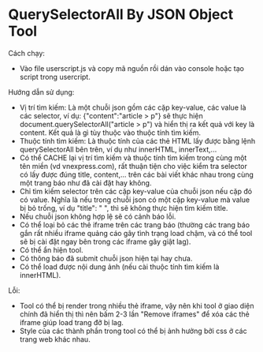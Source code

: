# QuerySelectorAll By JSON Object Tool

Cách chạy:

- Vào file userscript.js và copy mã nguồn rồi dán vào console hoặc tạo script trong usercript.

Hướng dẫn sử dụng:

- Vị trí tìm kiếm: Là một chuỗi json gồm các cặp key-value, các value là các selector, ví dụ: {"content":"article > p"} sẽ thực hiện document.querySelectorAll("article > p") và hiển thị ra kết quả với key là content. Kết quả là gì tùy thuộc vào thuộc tính tìm kiếm.
- Thuộc tính tìm kiếm: Là thuộc tính của các thẻ HTML lấy được bằng lệnh querySelectorAll bên trên, ví dụ như innerHTML, innerText,...
- Có thể CACHE lại vị trí tìm kiếm và thuộc tính tìm kiếm trong cùng một tên miền (vd vnexpress.com), rất thuận tiện cho việc kiểm tra selector có lấy được đúng title, content,... trên các bài viết khác nhau trong cùng một trang báo như đã cài đặt hay không.
- Chỉ tìm kiếm selector trên các cặp key-value của chuỗi json nếu cặp đó có value. Nghĩa là nếu trong chuỗi json có một cặp key-value mà value bị bỏ trống, ví dụ "title": " ", thì sẽ không thực hiện tìm kiếm title.
- Nếu chuỗi json không hợp lệ sẽ có cảnh báo lỗi.
- Có thể loại bỏ các thẻ iframe trên các trang báo (thường các trang báo gắn rất nhiều iframe quảng cáo gây tình trạng load chậm, và có thể tool sẽ bị cài đặt ngay bên trong các iframe gây giật lag).
- Có thể ẩn hiện tool.
- Có thông báo đã submit chuỗi json hiện tại hay chưa.
- Có thể load được nội dung ảnh (nếu cài thuộc tính tìm kiếm là innerHTML).

Lỗi:
- Tool có thể bị render trong nhiều thẻ iframe, vậy nên khi tool ở giao diện chính đã hiển thị thì nên bấm 2-3 lần "Remove iframes" để xóa các thẻ iframe giúp load trang đỡ bị lag.
- Style của các thành phần trong tool có thể bị ảnh hưởng bởi css ở các trang web khác nhau.